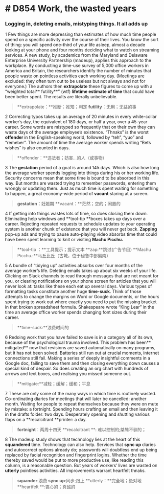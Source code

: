 # # D854 Work, the wasted years
### **Logging in, deleting emails, mistyping things. It all adds up**
1 Few things are more depressing than estimates of how much time people spend on a specific activity over the course of their lives. You know the sort of thing: you will spend one-third of your life asleep, almost a decade looking at your phone and four months deciding what to watch on streaming services.
A new study, by academics from the Maryland and Delaware Enterprise University Partnership (madeup), applies this approach to the workplace. By conducting a time-use survey of 5,000 office workers in America and Britain, the researchers identify the number of minutes that people waste on pointless activities each working day. (Meetings are excluded: they often turn out to be useless but not always and not for everyone.) The authors then **extrapolate** these figures to come up with a “weighted total** futility**” (wtf) **lifetime estimate of time** that could have been better spent. The results are literally unbelievable.

> **extrapolate：**推断；推知；判定
> **futility**：无用；无益的事

2 Correcting typos takes up an average of 20 minutes in every white-collar worker’s day, the equivalent of 180 days, or half a year, over a 45-year career. Some words are mistyped so frequently that on their own they can waste days of the average employee’s existence. “Thnaks” is the worst **offender** in the English-speaking world, followed by “teh”, “yuo” and “remeber”. The amount of time the average worker spends writing “Bets wishes” is also counted in days.

> **offender：**违法者；妨害…的人（或事物）

3 The **gestation** period of a goat is around 145 days. Which is also how long the average worker spends logging into things during his or her working life. Security concerns mean that some time is bound to be absorbed in this way. But months are wasted trying to remember passwords, entering them wrongly or updating them. Just as much time is spent waiting for something to happen, a great economy-wide period of **vacant** staring at a screen.

> **gestation**：妊娠期
> **vacant：**茫然；空的；闲置的

4 If getting into things wastes lots of time, so does closing them down. Eliminating help windows and **tool-tip **boxes takes up days over a career. Rejecting repeated requests to schedule updates to your operating system is another chunk of existence that you will never get back. **Zapping** pop-up ads and trying to pause auto-playing video absorbs time that could have been spent learning to knit or visiting **Machu Picchu.**

> **tool-tip ：**工具提示；提示文本
> **zap:**跳过(广告节目)
> **Machu Picchu.:**马丘比丘（古城，位于秘鲁中部偏南）

5 A bundle of “tidying up” activities absorbs over four months of the average worker’s life. Deleting emails takes up about six weeks of your life. Clicking on Slack channels to read through messages that are not meant for you, or clearing notifications on your phone screen for articles that you will never look at: tasks like these each eat up several days.
Various types of formatting tasks constitute another huge **time-suck**. Think of those attempts to change the margins on Word or Google documents, or the hours spent trying to work out where exactly you need to put the missing bracket in that broken spreadsheet formula. Shakespeare wrote “King Lear” in the time an average office worker spends changing font sizes during their career.

> **time-suck:**浪费时间的

6 Redoing work that you have failed to save is in a category all of its own, because of the psychological trauma involved. This problem has been** mitigated** now that revisions are saved automatically on many programs, but it has not been solved. Batteries still run out at crucial moments, internet connections still fail. Making a series of deeply insightful comments in a Google doc, failing to save them and then closing everything down causes a special kind of despair. So does creating an org chart with hundreds of arrows and text boxes, and realising you missed someone out.

> **mitigate:**减轻；缓解；缓和；平息

7 These are only some of the many ways in which time is routinely wasted. Co-ordinating diaries for meetings that will later be cancelled: another month. Waiting for people to repeat themselves because they were on mute by mistake: a fortnight. Spending hours crafting an email and then leaving it in the drafts folder: two days. Desperately opening and shutting various flaps on a **recalcitrant **printer: a day.

> **fortnight**：两周十四天
> **recalcitrant **: 难以控制的;桀骜不驯的；

8 The madeup study shows that technology lies at the heart of this **squandered** time. Technology can also help. Services that **sync up** diaries and autocorrect options already do; passwords will doubtless end up being replaced by facial recognition and fingerprint logins. Whether the time thereby saved would be put to more productive use, like reading this column, is a reasonable question. But years of workers’ lives are wasted on **utterly** pointless activities. All improvements warrant heartfelt thnaks.

> **squander**:浪费
> **sync up**:同步;跟上
> **utterly：**完全地；绝对地
> **heartfelt **:衷心的；真诚的

